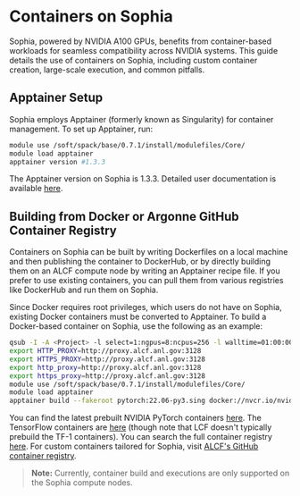 # Containers on Sophia

Sophia, powered by NVIDIA A100 GPUs, benefits from container-based workloads for seamless compatibility across NVIDIA systems. This guide details the use of containers on Sophia, including custom container creation, large-scale execution, and common pitfalls.

## Apptainer Setup

Sophia employs Apptainer (formerly known as Singularity) for container management. To set up Apptainer, run:

```bash
module use /soft/spack/base/0.7.1/install/modulefiles/Core/
module load apptainer
apptainer version #1.3.3
```

The Apptainer version on Sophia is 1.3.3. Detailed user documentation is available [here](https://apptainer.org/docs/user/1.3/).

## Building from Docker or Argonne GitHub Container Registry

Containers on Sophia can be built by writing Dockerfiles on a local machine and then publishing the container to DockerHub, or by directly building them on an ALCF compute node by writing an Apptainer recipe file. If you prefer to use existing containers, you can pull them from various registries like DockerHub and run them on Sophia.

Since Docker requires root privileges, which users do not have on Sophia, existing Docker containers must be converted to Apptainer. To build a Docker-based container on Sophia, use the following as an example:

```bash
qsub -I -A <Project> -l select=1:ngpus=8:ncpus=256 -l walltime=01:00:00 -l filesystems=home:eagle -l singularity_fakeroot=True -q by-node -k doe
export HTTP_PROXY=http://proxy.alcf.anl.gov:3128
export HTTPS_PROXY=http://proxy.alcf.anl.gov:3128
export http_proxy=http://proxy.alcf.anl.gov:3128
export https_proxy=http://proxy.alcf.anl.gov:3128
module use /soft/spack/base/0.7.1/install/modulefiles/Core/
module load apptainer
apptainer build --fakeroot pytorch:22.06-py3.sing docker://nvcr.io/nvidia/pytorch:22.06-py3
```

You can find the latest prebuilt NVIDIA PyTorch containers [here](https://catalog.ngc.nvidia.com/orgs/nvidia/containers/pytorch). The TensorFlow containers are [here](https://catalog.ngc.nvidia.com/orgs/nvidia/containers/tensorflow) (though note that LCF doesn't typically prebuild the TF-1 containers). You can search the full container registry [here](https://catalog.ngc.nvidia.com/containers). For custom containers tailored for Sophia, visit [ALCF's GitHub container registry](https://github.com/argonne-lcf/container-registry/tree/main).

> **Note:** Currently, container build and executions are only supported on the Sophia compute nodes.